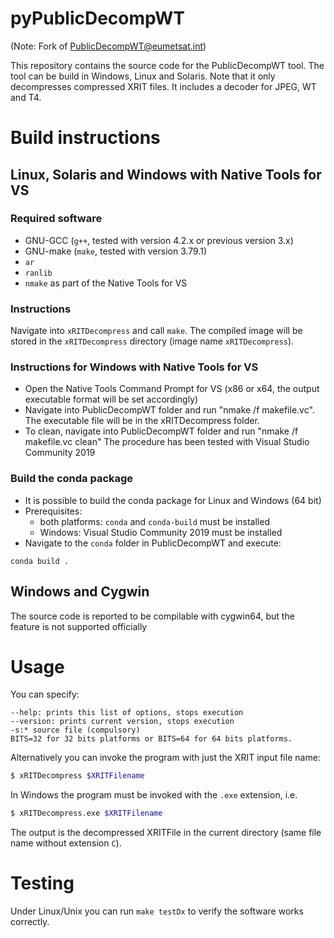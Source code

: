 # pyPublicDecompWT

(Note: Fork of [PublicDecompWT@eumetsat.int](https://gitlab.eumetsat.int/open-source/PublicDecompWT))

This repository contains the source code for the PublicDecompWT tool.
The tool can be build in Windows, Linux and Solaris.
Note that it only decompresses compressed XRIT files.
It includes a decoder for JPEG, WT and T4.

# Build instructions
## Linux, Solaris and Windows with Native Tools for VS
### Required software
- GNU-GCC (`g++`, tested with version 4.2.x or previous version 3.x)
- GNU-make (`make`, tested with version 3.79.1)
- `ar`
- `ranlib`
- `nmake` as part of the Native Tools for VS

### Instructions
Navigate into `xRITDecompress` and call `make`.
The compiled image will be stored in the `xRITDecompress` directory (image name `xRITDecompress`).

### Instructions for Windows with Native Tools for VS
- Open the Native Tools Command Prompt for VS (x86 or x64, the output executable format will be set accordingly)
- Navigate into PublicDecompWT folder and run "nmake /f makefile.vc". The executable file will be in the xRITDecompress folder.
- To clean, navigate into PublicDecompWT folder and run "nmake /f makefile.vc clean"
The procedure has been tested with Visual Studio Community 2019

### Build the conda package
- It is possible to build the conda package for Linux and Windows (64 bit)
- Prerequisites:
  - both platforms: `conda` and `conda-build` must be installed
  - Windows: Visual Studio Community 2019 must be installed
- Navigate to the `conda` folder in PublicDecompWT and execute:

`conda build .`

## Windows and Cygwin
The source code is reported to be compilable with cygwin64, but the feature is not supported officially

# Usage
You can specify:

```
--help: prints this list of options, stops execution
--version: prints current version, stops execution
-s:* source file (compulsory)
BITS=32 for 32 bits platforms or BITS=64 for 64 bits platforms.
```

Alternatively you can invoke the program with just the XRIT input file name:
```bash
$ xRITDecompress $XRITFilename
```
In Windows the program must be invoked with the `.exe` extension, i.e.

```bash
$ xRITDecompress.exe $XRITFilename
```
The output is the decompressed XRITFile in the current directory (same file name without extension `C`).

# Testing
Under Linux/Unix you can run `make testDx` to verify the software works correctly.

